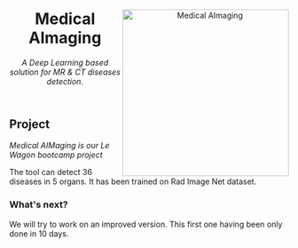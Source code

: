 <header>

<!--
  <<< Author notes: Course header >>>
  Include a 1280×640 image, course title in sentence case, and a concise description in emphasis.
  In your repository settings: enable template repository, add your 1280×640 social image, auto delete head branches.
  Add your open source license, GitHub uses MIT license.
-->

<img src=[https://octodex.github.com/images/collabocats.jpg](https://github.com/rkassila/Medical_AImaging/blob/master/aimaging/interface/title_image.png](https://raw.githubusercontent.com/rkassila/Medical_AImaging/master/aimaging/interface/title_image.png) alt="Medical AImaging" width=300 align=right>



# Medical AImaging

_A Deep Learning based solution for MR & CT diseases detection._

</header>

## Project

_Medical AIMaging is our Le Wagon bootcamp project_

The tool can detect 36 diseases in 5 organs. It has been trained on Rad Image Net dataset.


### What's next?

We will try to work on an improved version. This first one having been only done in 10 days.


<footer>
</footer>
